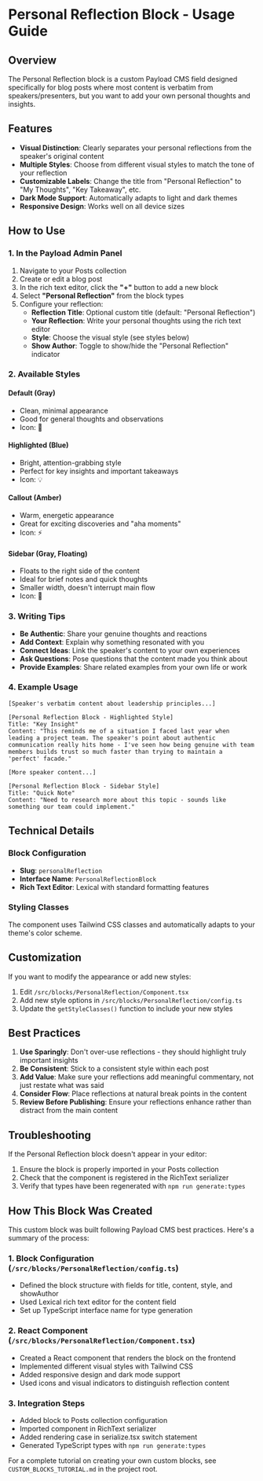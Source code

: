 # Personal Reflection Block - Usage Guide

## Overview

The Personal Reflection block is a custom Payload CMS field designed specifically for blog posts where most content is verbatim from speakers/presenters, but you want to add your own personal thoughts and insights.

## Features

- **Visual Distinction**: Clearly separates your personal reflections from the speaker's original content
- **Multiple Styles**: Choose from different visual styles to match the tone of your reflection
- **Customizable Labels**: Change the title from "Personal Reflection" to "My Thoughts", "Key Takeaway", etc.
- **Dark Mode Support**: Automatically adapts to light and dark themes
- **Responsive Design**: Works well on all device sizes

## How to Use

### 1. In the Payload Admin Panel

1. Navigate to your Posts collection
2. Create or edit a blog post
3. In the rich text editor, click the **"+"** button to add a new block
4. Select **"Personal Reflection"** from the block types
5. Configure your reflection:
   - **Reflection Title**: Optional custom title (default: "Personal Reflection")
   - **Your Reflection**: Write your personal thoughts using the rich text editor
   - **Style**: Choose the visual style (see styles below)
   - **Show Author**: Toggle to show/hide the "Personal Reflection" indicator

### 2. Available Styles

#### Default (Gray)

- Clean, minimal appearance
- Good for general thoughts and observations
- Icon: 💭

#### Highlighted (Blue)

- Bright, attention-grabbing style
- Perfect for key insights and important takeaways
- Icon: 💡

#### Callout (Amber)

- Warm, energetic appearance
- Great for exciting discoveries and "aha moments"
- Icon: ⚡

#### Sidebar (Gray, Floating)

- Floats to the right side of the content
- Ideal for brief notes and quick thoughts
- Smaller width, doesn't interrupt main flow
- Icon: 📝

### 3. Writing Tips

- **Be Authentic**: Share your genuine thoughts and reactions
- **Add Context**: Explain why something resonated with you
- **Connect Ideas**: Link the speaker's content to your own experiences
- **Ask Questions**: Pose questions that the content made you think about
- **Provide Examples**: Share related examples from your own life or work

### 4. Example Usage

```
[Speaker's verbatim content about leadership principles...]

[Personal Reflection Block - Highlighted Style]
Title: "Key Insight"
Content: "This reminds me of a situation I faced last year when leading a project team. The speaker's point about authentic communication really hits home - I've seen how being genuine with team members builds trust so much faster than trying to maintain a 'perfect' facade."

[More speaker content...]

[Personal Reflection Block - Sidebar Style]
Title: "Quick Note"
Content: "Need to research more about this topic - sounds like something our team could implement."
```

## Technical Details

### Block Configuration

- **Slug**: `personalReflection`
- **Interface Name**: `PersonalReflectionBlock`
- **Rich Text Editor**: Lexical with standard formatting features

### Styling Classes

The component uses Tailwind CSS classes and automatically adapts to your theme's color scheme.

## Customization

If you want to modify the appearance or add new styles:

1. Edit `/src/blocks/PersonalReflection/Component.tsx`
2. Add new style options in `/src/blocks/PersonalReflection/config.ts`
3. Update the `getStyleClasses()` function to include your new styles

## Best Practices

1. **Use Sparingly**: Don't over-use reflections - they should highlight truly important insights
2. **Be Consistent**: Stick to a consistent style within each post
3. **Add Value**: Make sure your reflections add meaningful commentary, not just restate what was said
4. **Consider Flow**: Place reflections at natural break points in the content
5. **Review Before Publishing**: Ensure your reflections enhance rather than distract from the main content

## Troubleshooting

If the Personal Reflection block doesn't appear in your editor:

1. Ensure the block is properly imported in your Posts collection
2. Check that the component is registered in the RichText serializer
3. Verify that types have been regenerated with `npm run generate:types`

## How This Block Was Created

This custom block was built following Payload CMS best practices. Here's a summary of the process:

### 1. Block Configuration (`/src/blocks/PersonalReflection/config.ts`)

- Defined the block structure with fields for title, content, style, and showAuthor
- Used Lexical rich text editor for the content field
- Set up TypeScript interface name for type generation

### 2. React Component (`/src/blocks/PersonalReflection/Component.tsx`)

- Created a React component that renders the block on the frontend
- Implemented different visual styles with Tailwind CSS
- Added responsive design and dark mode support
- Used icons and visual indicators to distinguish reflection content

### 3. Integration Steps

- Added block to Posts collection configuration
- Imported component in RichText serializer
- Added rendering case in serialize.tsx switch statement
- Generated TypeScript types with `npm run generate:types`

For a complete tutorial on creating your own custom blocks, see `CUSTOM_BLOCKS_TUTORIAL.md` in the project root.
